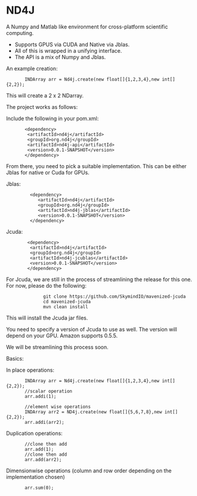 # ND4J

A Numpy and Matlab like environment for cross-platform scientific computing. 

* Supports GPUS via CUDA and Native via Jblas.
* All of this is wrapped in a unifying interface.
* The API is a mix of Numpy and Jblas.

An example creation:

           INDArray arr = Nd4j.create(new float[]{1,2,3,4},new int[]{2,2});

This will create a 2 x 2 NDarray.

The project works as follows:

Include the following in your pom.xml:

           <dependency>
            <artifactId>nd4j</artifactId>
            <groupId>org.nd4j</groupId>
            <artifactId>nd4j-api</artifactId>
            <version>0.0.1-SNAPSHOT</version>
           </dependency>

From there, you need to pick a suitable implementation. This can be either Jblas for native or Cuda for GPUs.

Jblas:

             <dependency>
                <artifactId>nd4j</artifactId>
                <groupId>org.nd4j</groupId>
                <artifactId>nd4j-jblas</artifactId>
                <version>0.0.1-SNAPSHOT</version>
             </dependency>

Jcuda:

            <dependency>
             <artifactId>nd4j</artifactId>
             <groupId>org.nd4j</groupId>
             <artifactId>nd4j-jcublas</artifactId>
             <version>0.0.1-SNAPSHOT</version>
            </dependency>

For Jcuda, we are still in the process of streamlining the release for this one. For now, please do the following:

                  git clone https://github.com/SkymindIO/mavenized-jcuda
                  cd mavenized-jcuda
                  mvn clean install

This will install the Jcuda jar files.

You need to specify a version of Jcuda to use as well. The version will depend on your GPU. Amazon supports 0.5.5.

We will be streamlining this process soon. 

Basics:

In place operations:

           INDArray arr = Nd4j.create(new float[]{1,2,3,4},new int[]{2,2});
           //scalar operation
           arr.addi(1);

           //element wise operations
           INDArray arr2 = ND4j.create(new float[]{5,6,7,8},new int[]{2,2});
           arr.addi(arr2);
         
Duplication operations:
                
           //clone then add
           arr.add(1);
           //clone then add
           arr.add(arr2);
                 
Dimensionwise operations (column and row order depending on the implementation chosen)
         
           arr.sum(0);
